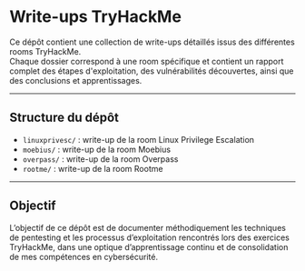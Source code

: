 # Write-ups TryHackMe

Ce dépôt contient une collection de write-ups détaillés issus des différentes rooms TryHackMe.  
Chaque dossier correspond à une room spécifique et contient un rapport complet des étapes d'exploitation, des vulnérabilités découvertes, ainsi que des conclusions et apprentissages.

---

## Structure du dépôt

- `linuxprivesc/` : write-up de la room Linux Privilege Escalation  
- `moebius/` : write-up de la room Moebius
- `overpass/` : write-up de la room Overpass
- `rootme/` : write-up de la room Rootme

---

## Objectif

L’objectif de ce dépôt est de documenter méthodiquement les techniques de pentesting et les processus d’exploitation rencontrés lors des exercices TryHackMe, dans une optique d’apprentissage continu et de consolidation de mes compétences en cybersécurité.
